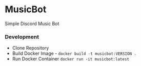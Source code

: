 # MusicBot

Simple Discord Music Bot

### Development

- Clone Repository
- Build Docker Image - ```docker build -t musicbot:VERSION .```
- Run Docker Container ```docker run -it musicbot:latest```